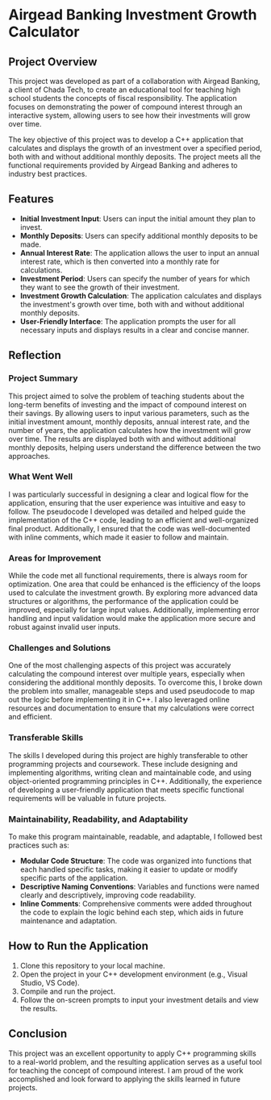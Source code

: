 # Airgead Banking Investment Growth Calculator

## Project Overview

This project was developed as part of a collaboration with Airgead Banking, a client of Chada Tech, to create an educational tool for teaching high school students the concepts of fiscal responsibility. The application focuses on demonstrating the power of compound interest through an interactive system, allowing users to see how their investments will grow over time.

The key objective of this project was to develop a C++ application that calculates and displays the growth of an investment over a specified period, both with and without additional monthly deposits. The project meets all the functional requirements provided by Airgead Banking and adheres to industry best practices.

## Features

- **Initial Investment Input**: Users can input the initial amount they plan to invest.
- **Monthly Deposits**: Users can specify additional monthly deposits to be made.
- **Annual Interest Rate**: The application allows the user to input an annual interest rate, which is then converted into a monthly rate for calculations.
- **Investment Period**: Users can specify the number of years for which they want to see the growth of their investment.
- **Investment Growth Calculation**: The application calculates and displays the investment's growth over time, both with and without additional monthly deposits.
- **User-Friendly Interface**: The application prompts the user for all necessary inputs and displays results in a clear and concise manner.

## Reflection

### Project Summary

This project aimed to solve the problem of teaching students about the long-term benefits of investing and the impact of compound interest on their savings. By allowing users to input various parameters, such as the initial investment amount, monthly deposits, annual interest rate, and the number of years, the application calculates how the investment will grow over time. The results are displayed both with and without additional monthly deposits, helping users understand the difference between the two approaches.

### What Went Well

I was particularly successful in designing a clear and logical flow for the application, ensuring that the user experience was intuitive and easy to follow. The pseudocode I developed was detailed and helped guide the implementation of the C++ code, leading to an efficient and well-organized final product. Additionally, I ensured that the code was well-documented with inline comments, which made it easier to follow and maintain.

### Areas for Improvement

While the code met all functional requirements, there is always room for optimization. One area that could be enhanced is the efficiency of the loops used to calculate the investment growth. By exploring more advanced data structures or algorithms, the performance of the application could be improved, especially for large input values. Additionally, implementing error handling and input validation would make the application more secure and robust against invalid user inputs.

### Challenges and Solutions

One of the most challenging aspects of this project was accurately calculating the compound interest over multiple years, especially when considering the additional monthly deposits. To overcome this, I broke down the problem into smaller, manageable steps and used pseudocode to map out the logic before implementing it in C++. I also leveraged online resources and documentation to ensure that my calculations were correct and efficient.

### Transferable Skills

The skills I developed during this project are highly transferable to other programming projects and coursework. These include designing and implementing algorithms, writing clean and maintainable code, and using object-oriented programming principles in C++. Additionally, the experience of developing a user-friendly application that meets specific functional requirements will be valuable in future projects.

### Maintainability, Readability, and Adaptability

To make this program maintainable, readable, and adaptable, I followed best practices such as:
- **Modular Code Structure**: The code was organized into functions that each handled specific tasks, making it easier to update or modify specific parts of the application.
- **Descriptive Naming Conventions**: Variables and functions were named clearly and descriptively, improving code readability.
- **Inline Comments**: Comprehensive comments were added throughout the code to explain the logic behind each step, which aids in future maintenance and adaptation.

## How to Run the Application

1. Clone this repository to your local machine.
2. Open the project in your C++ development environment (e.g., Visual Studio, VS Code).
3. Compile and run the project.
4. Follow the on-screen prompts to input your investment details and view the results.

## Conclusion

This project was an excellent opportunity to apply C++ programming skills to a real-world problem, and the resulting application serves as a useful tool for teaching the concept of compound interest. I am proud of the work accomplished and look forward to applying the skills learned in future projects.
